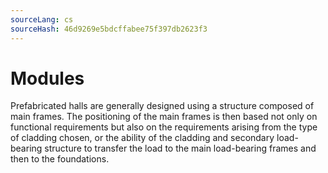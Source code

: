 ```yaml
---
sourceLang: cs
sourceHash: 46d9269e5bdcffabee75f397db2623f3
---
```



# Modules

Prefabricated halls are generally designed using a structure composed of main frames. The positioning of the main frames is then based not only on functional requirements but also on the requirements arising from the type of cladding chosen, or the ability of the cladding and secondary load-bearing structure to transfer the load to the main load-bearing frames and then to the foundations.
